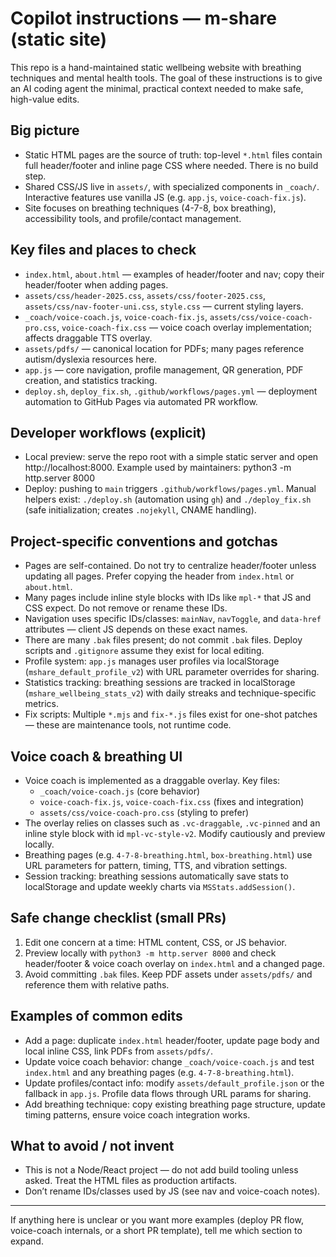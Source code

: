 
# Copilot instructions — m-share (static site)

This repo is a hand-maintained static wellbeing website with breathing techniques and mental health tools. The goal of these instructions is to give an AI coding agent the minimal, practical context needed to make safe, high-value edits.

## Big picture
- Static HTML pages are the source of truth: top-level `*.html` files contain full header/footer and inline page CSS where needed. There is no build step.
- Shared CSS/JS live in `assets/`, with specialized components in `_coach/`. Interactive features use vanilla JS (e.g. `app.js`, `voice-coach-fix.js`).
- Site focuses on breathing techniques (4-7-8, box breathing), accessibility tools, and profile/contact management.

## Key files and places to check
- `index.html`, `about.html` — examples of header/footer and nav; copy their header/footer when adding pages.
- `assets/css/header-2025.css`, `assets/css/footer-2025.css`, `assets/css/nav-footer-uni.css`, `style.css` — current styling layers.
- `_coach/voice-coach.js`, `voice-coach-fix.js`, `assets/css/voice-coach-pro.css`, `voice-coach-fix.css` — voice coach overlay implementation; affects draggable TTS overlay.
- `assets/pdfs/` — canonical location for PDFs; many pages reference autism/dyslexia resources here.
- `app.js` — core navigation, profile management, QR generation, PDF creation, and statistics tracking.
- `deploy.sh`, `deploy_fix.sh`, `.github/workflows/pages.yml` — deployment automation to GitHub Pages via automated PR workflow.

## Developer workflows (explicit)
- Local preview: serve the repo root with a simple static server and open http://localhost:8000. Example used by maintainers:
	python3 -m http.server 8000
- Deploy: pushing to `main` triggers `.github/workflows/pages.yml`. Manual helpers exist: `./deploy.sh` (automation using `gh`) and `./deploy_fix.sh` (safe initialization; creates `.nojekyll`, CNAME handling).

## Project-specific conventions and gotchas
- Pages are self-contained. Do not try to centralize header/footer unless updating all pages. Prefer copying the header from `index.html` or `about.html`.
- Many pages include inline style blocks with IDs like `mpl-*` that JS and CSS expect. Do not remove or rename these IDs.
- Navigation uses specific IDs/classes: `mainNav`, `navToggle`, and `data-href` attributes — client JS depends on these exact names.
- There are many `.bak` files present; do not commit `.bak` files. Deploy scripts and `.gitignore` assume they exist for local editing.
- Profile system: `app.js` manages user profiles via localStorage (`mshare_default_profile_v2`) with URL parameter overrides for sharing.
- Statistics tracking: breathing sessions are tracked in localStorage (`mshare_wellbeing_stats_v2`) with daily streaks and technique-specific metrics.
- Fix scripts: Multiple `*.mjs` and `fix-*.js` files exist for one-shot patches — these are maintenance tools, not runtime code.

## Voice coach & breathing UI
- Voice coach is implemented as a draggable overlay. Key files:
	- `_coach/voice-coach.js` (core behavior)
	- `voice-coach-fix.js`, `voice-coach-fix.css` (fixes and integration)
	- `assets/css/voice-coach-pro.css` (styling to prefer)
- The overlay relies on classes such as `.vc-draggable`, `.vc-pinned` and an inline style block with id `mpl-vc-style-v2`. Modify cautiously and preview locally.
- Breathing pages (e.g. `4-7-8-breathing.html`, `box-breathing.html`) use URL parameters for pattern, timing, TTS, and vibration settings.
- Session tracking: breathing sessions automatically save stats to localStorage and update weekly charts via `MSStats.addSession()`.

## Safe change checklist (small PRs)
1. Edit one concern at a time: HTML content, CSS, or JS behavior.
2. Preview locally with `python3 -m http.server 8000` and check header/footer & voice coach overlay on `index.html` and a changed page.
3. Avoid committing `.bak` files. Keep PDF assets under `assets/pdfs/` and reference them with relative paths.

## Examples of common edits
- Add a page: duplicate `index.html` header/footer, update page body and local inline CSS, link PDFs from `assets/pdfs/`.
- Update voice coach behavior: change `_coach/voice-coach.js` and test `index.html` and any breathing pages (e.g. `4-7-8-breathing.html`).
- Update profiles/contact info: modify `assets/default_profile.json` or the fallback in `app.js`. Profile data flows through URL params for sharing.
- Add breathing technique: copy existing breathing page structure, update timing patterns, ensure voice coach integration works.

## What to avoid / not invent
- This is not a Node/React project — do not add build tooling unless asked. Treat the HTML files as production artifacts.
- Don’t rename IDs/classes used by JS (see nav and voice-coach notes).

---
If anything here is unclear or you want more examples (deploy PR flow, voice-coach internals, or a short PR template), tell me which section to expand.

